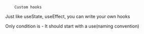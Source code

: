         Custom hooks

Just like useState, useEffect, you can write your own hooks

Only condition is - It should start with a use(naming convention)